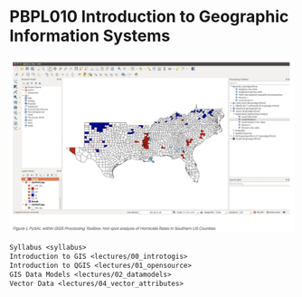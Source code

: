 # PBPL010 Introduction to Geographic Information Systems


![img](./lectures/images/00/qgispysal.png)



```{toctree}
Syllabus <syllabus>
Introduction to GIS <lectures/00_introtogis>
Introduction to QGIS <lectures/01_opensource>
GIS Data Models <lectures/02_datamodels>
Vector Data <lectures/04_vector_attributes>
```
